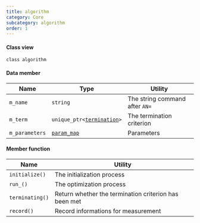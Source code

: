 ```yaml
---
title: algorithm
category: Core
subcategory: algorithm
order: 1
---
```


#### Class view

``class algorithm``

#### Data member

|Name|Type|Utility|
|-|-|-|
|``m_name``|``string``|The string command after ``AN=``|
|``m_term``|``unique_ptr<``[``termination``](../../Core/termination)``>``|The termination criterion|
|``m_parameters``|[``param_map``](../../Core/definition)|Parameters|

#### Member function

|Name|Utility|
|-|-|
|``initialize()``|The initialization process|
|``run_()``|The optimization process|
|``terminating()``|Return whether the termination criterion has been met|
|``record()``|Record informations for measurement|
